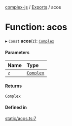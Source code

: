 [complex-js](../README.md) / [Exports](../modules.md) / acos

# Function: acos

▸ `Const` **acos**(`z`): [`Complex`](../classes/Complex.md)

#### Parameters

| Name | Type |
| :------ | :------ |
| `z` | [`Complex`](../classes/Complex.md) |

#### Returns

[`Complex`](../classes/Complex.md)

#### Defined in

[static/acos.ts:7](https://github.com/patrickroberts/complex/blob/master/src/static/acos.ts#L7)
